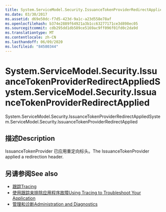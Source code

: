 ```yaml
---
title: System.ServiceModel.Security.IssuanceTokenProviderRedirectApplied
ms.date: 03/30/2017
ms.assetid: d69e50dc-f7d5-423d-9a1c-a23d558e78af
ms.openlocfilehash: b374e2889f64921a3b1cc63277171ce3d898ec05
ms.sourcegitcommit: cdb295dd1db589ce5169ac9ff096f01fd0c2da9d
ms.translationtype: MT
ms.contentlocale: zh-CN
ms.lasthandoff: 06/09/2020
ms.locfileid: "84580344"
---
```

# <a name="systemservicemodelsecurityissuancetokenproviderredirectapplied"></a><span data-ttu-id="c9220-102">System.ServiceModel.Security.IssuanceTokenProviderRedirectApplied</span><span class="sxs-lookup"><span data-stu-id="c9220-102">System.ServiceModel.Security.IssuanceTokenProviderRedirectApplied</span></span>
<span data-ttu-id="c9220-103">System.ServiceModel.Security.IssuanceTokenProviderRedirectApplied</span><span class="sxs-lookup"><span data-stu-id="c9220-103">System.ServiceModel.Security.IssuanceTokenProviderRedirectApplied</span></span>  
  
## <a name="description"></a><span data-ttu-id="c9220-104">描述</span><span class="sxs-lookup"><span data-stu-id="c9220-104">Description</span></span>  
 <span data-ttu-id="c9220-105">IssuanceTokenProvider 已应用重定向标头。</span><span class="sxs-lookup"><span data-stu-id="c9220-105">The IssuanceTokenProvider applied a redirection header.</span></span>  
  
## <a name="see-also"></a><span data-ttu-id="c9220-106">另请参阅</span><span class="sxs-lookup"><span data-stu-id="c9220-106">See also</span></span>

- [<span data-ttu-id="c9220-107">跟踪</span><span class="sxs-lookup"><span data-stu-id="c9220-107">Tracing</span></span>](index.md)
- [<span data-ttu-id="c9220-108">使用跟踪来排除应用程序故障</span><span class="sxs-lookup"><span data-stu-id="c9220-108">Using Tracing to Troubleshoot Your Application</span></span>](using-tracing-to-troubleshoot-your-application.md)
- [<span data-ttu-id="c9220-109">管理和诊断</span><span class="sxs-lookup"><span data-stu-id="c9220-109">Administration and Diagnostics</span></span>](../index.md)
